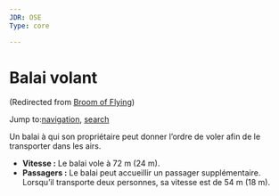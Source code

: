 ```yaml
---
JDR: OSE
Type: core

---
```

# Balai volant

(Redirected from [Broom of Flying](https://oldschoolessentials.necroticgnome.com/fr/srd/index.php?title=Broom_of_Flying&redirect=no "Broom of Flying"))

Jump to:[navigation](https://oldschoolessentials.necroticgnome.com/fr/srd/index.php/Balai_volant#mw-navigation), [search](https://oldschoolessentials.necroticgnome.com/fr/srd/index.php/Balai_volant#p-search)

Un balai à qui son propriétaire peut donner l’ordre de voler afin de le transporter dans les airs.

- **Vitesse :** Le balai vole à 72 m (24 m).
- **Passagers :** Le balai peut accueillir un passager supplémentaire. Lorsqu’il transporte deux personnes, sa vitesse est de 54 m (18 m).